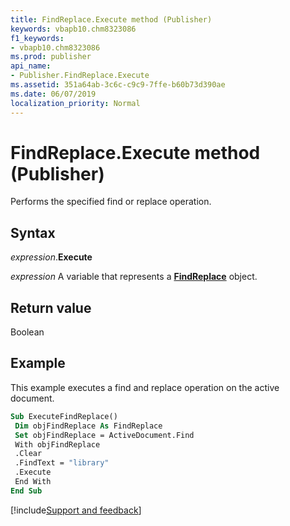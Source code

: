 ```yaml
---
title: FindReplace.Execute method (Publisher)
keywords: vbapb10.chm8323086
f1_keywords:
- vbapb10.chm8323086
ms.prod: publisher
api_name:
- Publisher.FindReplace.Execute
ms.assetid: 351a64ab-3c6c-c9c9-7ffe-b60b73d390ae
ms.date: 06/07/2019
localization_priority: Normal
---
```



# FindReplace.Execute method (Publisher)

Performs the specified find or replace operation.


## Syntax

_expression_.**Execute**

_expression_ A variable that represents a **[FindReplace](Publisher.FindReplace.md)** object.


## Return value

Boolean


## Example

This example executes a find and replace operation on the active document.

```vb
Sub ExecuteFindReplace() 
 Dim objFindReplace As FindReplace 
 Set objFindReplace = ActiveDocument.Find 
 With objFindReplace 
 .Clear 
 .FindText = "library" 
 .Execute 
 End With 
End Sub
```

[!include[Support and feedback](~/includes/feedback-boilerplate.md)]